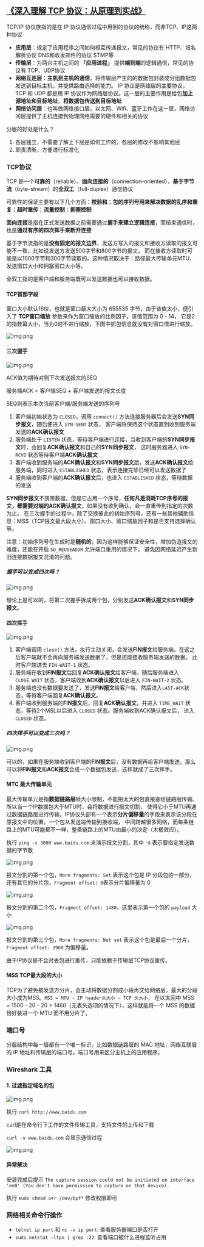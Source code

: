 ## [《深入理解 TCP 协议：从原理到实战》](https://s.juejin.cn/ds/DJSYpRU/)

TCP/IP 协议族指的是在 IP 协议通信过程中用到的协议的统称，而非TCP、IP这两种协议


- **应用层**：规定了应用程序之间如何相互传递报文，常见的协议有 HTTP、域名解析协议 DNS和收发邮件的协议 STMP等
- **传输层**：为两台主机之间的 **「应用进程」** 提供**端到端**的逻辑通信，常见的协议有 TCP、UDP协议
- **网络互连层**：**主机到主机的通信**，将传输层产生的的数据包封装成分组数据包发送到目标主机，并提供路由选择的能力。
IP 协议是网络层的主要协议，TCP 和 UDP 都是用 IP 协议作为网络层协议。这一层的主要作用是给包**加上源地址和目标地址**，**将数据包传送到目标地址**
- **网络访问层**：也叫做网络接口层，以太网、Wifi、蓝牙工作在这一层，网络访问层提供了主机连接到物理网络需要的硬件和相关的协议

分层的好处是什么？

1. 各层独立，不需要了解上下层是如何工作的，各层的修改不影响其他层
2. 职责清晰，方便进行标准化

### TCP协议

TCP 是一个**可靠的**（reliable）、**面向连接的**（connection-oriented）、**基于字节流**（byte-stream）的**全双工**（full-duplex）通信协议

可靠性的保证主要有以下几个方面：**校验和**；**包的序列号用来解决数据的乱序和重复**；**超时重传**；**流量控制**；**拥塞控制**

**面向连接**是指在正式发送数据之前需要通过**握手来建立逻辑连接**，而结束通信时，也是**通过有序的四次挥手来断开连接**

基于字节流指的是**没有固定的报文边界**，发送方写入的报文和接收方读取的报文可能不一致，比如说发送方发送500字节和800字节的报文，
而在接收方读取时可能是以1000字节和300字节读取的。这种情况取决于：路径最大传输单元MTU、发送窗口大小和拥塞窗口大小等。

全双工指的是客户端和服务端既可以发送数据也可以接收数据。

#### TCP首部字段

窗口大小默认16位，也就是窗口最大大小为 655535 字节，由于该值太小，便引入了 **TCP窗口缩放** 参数来作为窗口缩放的比例因子，该值范围为 0 - 14，
它是2的指数幂大小，当为0时不进行缩放，下图中抓包信息就没有对窗口值进行缩放。

![img.png](窗口大小.png)

#### 三次握手

![img.png](三次握手.png)

ACK值为期待对侧下次发送报文的SEQ

服务端ACK = 客户端SEQ + 客户端发送的报文长度

SEQ则表示本次当前客户端/服务端发送的序列号

1. 客户端初始状态为 `CLOSED`，调用 `connect()` 方法连接服务器后会发送**SYN同步报文**，随后便进入 `SYN-SENT` 状态，
客户端将保持这个状态直到收到服务端发送的**ACK确认报文**
2. 服务端处于 `LISTEN` 状态，等待客户端进行连接，当收到客户端的**SYN同步报文**时，会回复**ACK确认报文**和自己的**SYN同步报文**，
这时服务器进入 `SYN-RCVD` 状态等待客户端**ACK确认报文**
3. 客户端收到服务端的**ACK确认报文**和**SYN同步报文**后，发送**ACK确认报文**给服务端，同时进入 `ESTABLISHED` 状态，表示连接完毕已经可以发送数据了
4. 服务端收到客户端的**ACK确认报文**后，也进入 `ESTABLISHED` 状态，等待数据的发送

**SYN同步报文**不携带数据，但是它占用一个序号，**任何凡是消耗TCP序号的报文，都需要对端的ACK确认报文**，如果没有收到确认，会一直重传到指定的次数为止。
在三次握手的过程中，除了交换彼此的初始序列号，还有一些其他辅助信息：MSS（TCP报文最大段大小）、窗口大小、窗口缩放因子和是否支持选择确认等。

注意：初始序列号在生成时是**随机的**，因为这样能够保证安全性，增加伪造报文的难度，还能在开启 `SO_REUSEADDR` 允许端口重用的情况下，
避免因网络延迟产生新旧连接数据报文混淆的问题。

##### 握手可以变成四次吗？

![img.png](三次握手变成四次握手.png)

理论上是可以的，将第二次握手拆成两个包，分别发送**ACK确认报文**和**SYN同步报文**。

#### 四次挥手

![img.png](四次挥手.png)

1. 客户端调用 `close()` 方法，执行主动关闭，会发送**FIN报文**给服务端，在这之后客户端就不会再向服务端发送数据了，但是还能接收服务端发送的数据。
此时客户端进去 `FIN-WAIT-1` 状态。
2. 服务端在收到**FIN报文**后回复**ACK确认报文**给客户端，随后服务端进入 `CLOSE_WAIT` 状态，客户端收到**ACK确认报文**以后进入 `FIN-WAIT-2` 状态。
3. 服务端也没有数据要发送了，发送**FIN报文**给客户端，然后进入`LAST-ACK`状态，等待客户端回复**ACK确认报文**。
4. 客户端收到服务端的**FIN报文**后，回复**ACK确认报文**，并进入 `TIME_WAIT` 状态，等待2个MSL以后进入 `CLOSED` 状态。服务端收到ACK确认报文后，
进入 `CLOSED` 状态。

##### 四次挥手可以变成三次吗？

![img.png](四次挥手变成三次挥手.png)

可以的，如果在服务端收到客户端的**FIN报文**后，没有数据再给客户端发送，那么可以将**FIN报文**和**ACK报文**合成一个数据包发送，这样就成了三次挥手。

#### MTC 最大传输单元

最大传输单元是指**数据链路层**帧大小限制，不能把太大的包直接塞给链路层传输。所以当一个IP数据包大于MTU时，会将数据进行报文切割，
使得它小于MTU再通过数据链路层进行传输，IP协议头部有一个表示**分片偏移量**的字段来表示该分段在原报文中的位置。一个包从发送端传输到接收端，
中间跨越很多网络，而每条链路上的MTU可能都不一样，整条链路上的MTU由最小的决定（木桶效应）。

执行 `ping -s 3000 www.baidu.com` 来演示报文分割，其中 -s 表示要指定发送数据的字节数

![img.png](MTU报文分割.png)

报文分割的第一个包，`More fragments: Set` 表示这个包是 IP 分段包的一部分，还有其它的分片包，`Fragment offset: 0`表示分片偏移量为 0

![img.png](MTU报文分割2.png)

报文分割的第二个包，`Fragment offset: 1480`，这里表示第一个包的 `payload` 大小

![img.png](MTU报文分割3.png)

报文分割的第三个包，`More fragments: Not set` 表示这个包是最后一个分片，`Fragment offset: 2960` 为偏移量。

由于IP协议是不会对丢包进行重传，只能依赖于传输层TCP协议重传。

#### MSS TCP最大段的大小

TCP为了避免被发送方分片，会主动将数据分割成小段再交给网络层，最大的分段大小成为MSS。`MSS = MTU - IP header头大小 - TCP 头大小`，
在以太网中 MSS = 1500 - 20 - 20 = 1460（无表头选项的情况下），这样就能将一个 MSS 的数据恰好装进一个 MTU 而不用分片了。

### 端口号

分层结构中每一层都有一个唯一标识，比如数据链路层的 MAC 地址，网络互联层的 IP 地址和传输层的端口号。端口号用来区分主机上的应用程序。

### Wireshark 工具

#### 1. 过滤指定域名的包

![img.png](指定域名过滤.png)

执行 `curl http://www.baidu.com`

curl是在命令行下工作的文件传输工具，支持文件的上传和下载

`curl -v www.baidu.com` 会显示通信过程

![img.png](curl-v.png)

#### 异常解决

安装完成后提示 `The capture session could not be initiated on interface 'en0' (You don't have permission to capture on that device).`

执行 `sudo chmod o+r /dev/bpf*` 修改权限即可

### 网络相关命令行操作

- `telnet ip port` 和 `nc -v ip port`: 查看服务器端口是否打开
- `sudo netstat -ltpn | grep :22`: 查看端口被什么进程监听占用